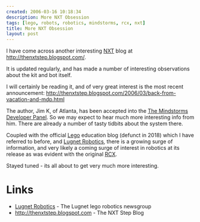 ```yaml
---
created: 2006-03-16 10:18:34
description: More NXT Obsession
tags: [lego, robots, robotics, mindstorms, rcx, nxt]
title: More NXT Obsession
layout: post
---
```

I have come across another interesting [NXT](/wiki/nxt "Legos NeXT generation robotics kit") blog at <a href="http://thenxtstep.blogspot.com/">http://thenxtstep.blogspot.com/</a>.

It is updated regularly, and has made a number of interesting observations about the kit and bot itself.

I will certainly be reading it, and of very great interest is the most recent announcement: <a href="http://thenxtstep.blogspot.com/2006/03/back-from-vacation-and-mdp.html">http://thenxtstep.blogspot.com/2006/03/back-from-vacation-and-mdp.html</a>

The author, Jim K, of Atlanta, has been accepted into the [The Mindstorms Developer Panel](/wiki/mdp). So we may expect to hear much more interesting info from him. There are already a number of tasty tidbits about the system there.

Coupled with the official [Lego](/wiki/lego "The best known construction toy") education blog (defunct in 2018) which I have referred to before, and <a href="http://news.lugnet.com/robotics">Lugnet Robotics</a>, there is a growing surge of information, and very likely a coming surge of interest in robotics at its release as was evident with the original [RCX](/wiki/rcx "The Lego Robot Command Explorer").

Stayed tuned - its all about to get very much more interesting.

# Links

* <a href="http://news.lugnet.com/robotics">Lugnet Robotics</a> - The Lugnet lego robotics newsgroup
* <a href="http://thenxtstep.blogspot.com">http://thenxtstep.blogspot.com</a> - The NXT Step Blog
